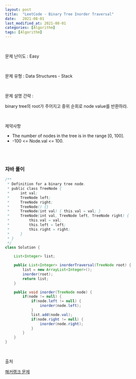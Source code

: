 ```yaml
---
layout: post
title:  "LeetCode - Binary Tree Inorder Traversal"
date:   2021-08-01
last_modified_at: 2021-08-01
categories: [Algorithm]
tags: [Algorithm]
---
```


<br/>

문제 난이도 : Easy

<br/>

문제 유형 : Data Structures - Stack

<br/>

문제 설명 간략 :    

binary tree의 root가 주어지고 중위 순회로 node value를 반환하라. 


<br/>

제약사항

- The number of nodes in the tree is in the range [0, 100].
- -100 <= Node.val <= 100.

<br/>
   

<br/>

### 자바 풀이

```java
/**
 * Definition for a binary tree node.
 * public class TreeNode {
 *     int val;
 *     TreeNode left;
 *     TreeNode right;
 *     TreeNode() {}
 *     TreeNode(int val) { this.val = val; }
 *     TreeNode(int val, TreeNode left, TreeNode right) {
 *         this.val = val;
 *         this.left = left;
 *         this.right = right;
 *     }
 * }
 */
class Solution {

    List<Integer> list;

    public List<Integer> inorderTraversal(TreeNode root) {
        list = new ArrayList<Integer>();
        inorder(root);
        return list;
    }

    public void inorder(TreeNode node) {
        if(node != null) {
            if(node.left != null) {
                inorder(node.left);
            }
            list.add(node.val);
            if(node.right != null) {
                inorder(node.right);
            }
        }
    }
}


```

<br/>

출처

[해커랭크 문제](https://leetcode.com/explore/learn/card/array-and-string/203/introduction-to-string/1160/)
